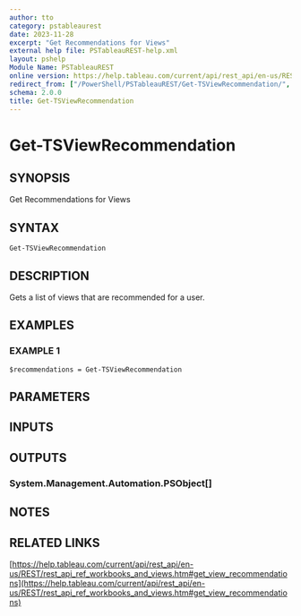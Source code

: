 ```yaml
---
author: tto
category: pstableaurest
date: 2023-11-28
excerpt: "Get Recommendations for Views"
external help file: PSTableauREST-help.xml
layout: pshelp
Module Name: PSTableauREST
online version: https://help.tableau.com/current/api/rest_api/en-us/REST/rest_api_ref_workbooks_and_views.htm#get_view_recommendations
redirect_from: ["/PowerShell/PSTableauREST/Get-TSViewRecommendation/", "/PowerShell/PSTableauREST/get-tsviewrecommendation/", "/PowerShell/get-tsviewrecommendation/"]
schema: 2.0.0
title: Get-TSViewRecommendation
---
```


# Get-TSViewRecommendation

## SYNOPSIS
Get Recommendations for Views

## SYNTAX

```
Get-TSViewRecommendation
```

## DESCRIPTION
Gets a list of views that are recommended for a user.

## EXAMPLES

### EXAMPLE 1
```
$recommendations = Get-TSViewRecommendation
```

## PARAMETERS

## INPUTS

## OUTPUTS

### System.Management.Automation.PSObject[]
## NOTES

## RELATED LINKS

[https://help.tableau.com/current/api/rest_api/en-us/REST/rest_api_ref_workbooks_and_views.htm#get_view_recommendations](https://help.tableau.com/current/api/rest_api/en-us/REST/rest_api_ref_workbooks_and_views.htm#get_view_recommendations)

